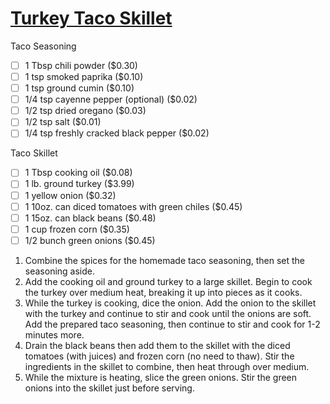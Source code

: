 # [Turkey Taco Skillet](https://www.budgetbytes.com/turkey-taco-skillet/)

Taco Seasoning
- [ ] 1 Tbsp chili powder ($0.30)
- [ ] 1 tsp smoked paprika ($0.10)
- [ ] 1 tsp ground cumin ($0.10)
- [ ] 1/4 tsp cayenne pepper (optional) ($0.02)
- [ ] 1/2 tsp dried oregano ($0.03)
- [ ] 1/2 tsp salt ($0.01)
- [ ] 1/4 tsp freshly cracked black pepper ($0.02)

Taco Skillet
- [ ] 1 Tbsp cooking oil ($0.08)
- [ ] 1 lb. ground turkey ($3.99)
- [ ] 1 yellow onion ($0.32)
- [ ] 1 10oz. can diced tomatoes with green chiles ($0.45)
- [ ] 1 15oz. can black beans ($0.48)
- [ ] 1 cup frozen corn ($0.35)
- [ ] 1/2 bunch green onions ($0.45)

1. Combine the spices for the homemade taco seasoning, then set the seasoning aside.
2. Add the cooking oil and ground turkey to a large skillet. Begin to cook the turkey over medium heat, breaking it up into pieces as it cooks.
3. While the turkey is cooking, dice the onion. Add the onion to the skillet with the turkey and continue to stir and cook until the onions are soft. Add the prepared taco seasoning, then continue to stir and cook for 1-2 minutes more.
4. Drain the black beans then add them to the skillet with the diced tomatoes (with juices) and frozen corn (no need to thaw). Stir the ingredients in the skillet to combine, then heat through over medium.
5. While the mixture is heating, slice the green onions. Stir the green onions into the skillet just before serving.